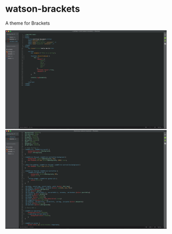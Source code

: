 # watson-brackets
A theme for Brackets

![html and javascript file](/images/jshtml.png?raw=true "Javascript and HTML")
![less file](/images/less.png?raw=true "Less")
